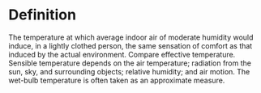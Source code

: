 # Definition

The temperature at which average indoor air of moderate humidity would
induce, in a lightly clothed person, the same sensation of comfort as
that induced by the actual environment. Compare effective temperature.
Sensible temperature depends on the air temperature; radiation from the
sun, sky, and surrounding objects; relative humidity; and air motion.
The wet-bulb temperature is often taken as an approximate measure.
